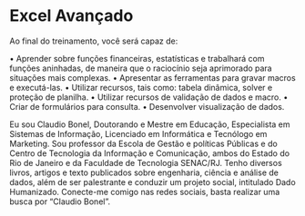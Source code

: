 # Excel Avançado

Ao final do treinamento, você será capaz de:

• Aprender sobre funções financeiras, estatísticas e trabalhará com funções aninhadas, de maneira que o raciocínio seja aprimorado para situações mais complexas. 
• Apresentar as ferramentas para gravar macros e executá-las.
• Utilizar recursos, tais como: tabela dinâmica, solver e proteção de planilha.
• Utilizar recursos de validação de dados e macro.
• Criar de formulários para consulta.
• Desenvolver visualização de dados.

Eu sou Claudio Bonel, Doutorando e Mestre em Educação, Especialista em Sistemas de Informação, Licenciado em Informática e Tecnólogo em Marketing. Sou professor da Escola de Gestão e políticas Públicas e do Centro de Tecnologia da Informação e Comunicação, ambos do Estado do Rio de Janeiro e da Faculdade de Tecnologia SENAC/RJ. Tenho diversos livros, artigos e texto publicados sobre engenharia, ciência e análise de dados, além de ser palestrante e conduzir um projeto social, intitulado Dado Humanizado. Conecte-me comigo nas redes sociais, basta realizar  uma busca por “Claudio Bonel”.

